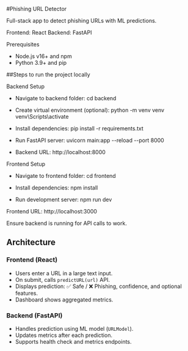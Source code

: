  #Phishing URL Detector

Full-stack app to detect phishing URLs with ML predictions.

Frontend: React
Backend: FastAPI


Prerequisites
- Node.js v16+ and npm
- Python 3.9+ and pip

##Steps to run the project locally

Backend Setup

- Navigate to backend folder:
  cd backend

- Create virtual environment (optional):
  python -m venv venv
  venv\Scripts\activate      

- Install dependencies:
  pip install -r requirements.txt

- Run FastAPI server:
  uvicorn main:app --reload --port 8000

- Backend URL: http://localhost:8000


Frontend Setup

- Navigate to frontend folder:
  cd frontend

- Install dependencies:
  npm install

- Run development server:
  npm run dev

Frontend URL: http://localhost:3000

Ensure backend is running for API calls to work.


## Architecture

### Frontend (React)
- Users enter a URL in a large text input.
- On submit, calls `predictURL(url)` API.
- Displays prediction: ✅ Safe / ❌ Phishing, confidence, and optional features.
- Dashboard shows aggregated metrics.

### Backend (FastAPI)
- Handles prediction using ML model (`URLModel`).
- Updates metrics after each prediction.
- Supports health check and metrics endpoints.

